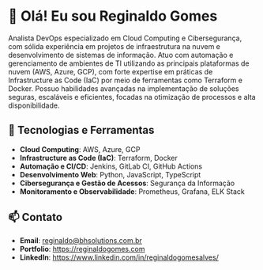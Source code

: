 # 👋 Olá! Eu sou Reginaldo Gomes

Analista DevOps especializado em Cloud Computing e Cibersegurança, com sólida experiência em projetos de infraestrutura na nuvem e desenvolvimento de sistemas de informação. Atuo com automação e gerenciamento de ambientes de TI utilizando as principais plataformas de nuvem (AWS, Azure, GCP), com forte expertise em práticas de Infrastructure as Code (IaC) por meio de ferramentas como Terraform e Docker. Possuo habilidades avançadas na implementação de soluções seguras, escaláveis e eficientes, focadas na otimização de processos e alta disponibilidade.

## 🚀 Tecnologias e Ferramentas

- **Cloud Computing**: AWS, Azure, GCP
- **Infrastructure as Code (IaC)**: Terraform, Docker
- **Automação e CI/CD**: Jenkins, GitLab CI, GitHub Actions
- **Desenvolvimento Web**: Python, JavaScript, TypeScript 
- **Cibersegurança e Gestão de Acessos**: Segurança da Informação 
- **Monitoramento e Observabilidade**: Prometheus, Grafana, ELK Stack

## 📫 Contato

- **Email**: [reginaldo@bhsolutions.com.br](mailto:reginaldo@bhsolutions.com.br)
- **Portfolio**: https://reginaldogomes.com
- **LinkedIn**: https://www.linkedin.com/in/reginaldogomesalves/
